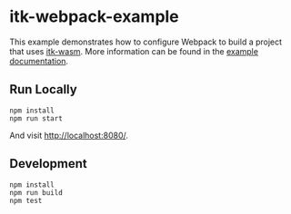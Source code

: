 itk-webpack-example
===================

This example demonstrates how to configure Webpack to build a project that
uses [itk-wasm](https://wasm.itk.org/).
More information can be found in the [example
documentation](https://wasm.itk.org/examples/webpack.html).

## Run Locally

```
npm install
npm run start
```

And visit [http://localhost:8080/](http://localhost:8080/).

## Development

```
npm install
npm run build
npm test
```
